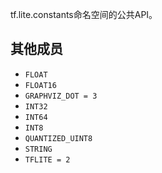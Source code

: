 tf.lite.constants命名空间的公共API。

## 其他成员
-  `FLOAT`  
-  `FLOAT16`  
-  `GRAPHVIZ_DOT = 3`  
-  `INT32`  
-  `INT64`  
-  `INT8`  
-  `QUANTIZED_UINT8`  
-  `STRING`  
-  `TFLITE = 2`  
